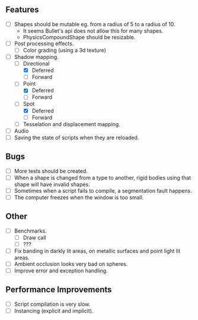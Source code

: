 ## Features
- [ ] Shapes should be mutable eg. from a radius of 5 to a radius of 10.
    * It seems Bullet's api does not allow this for many shapes.
    * PhysicsCompoundShape should be resizable.
- [ ] Post processing effects.
    - [ ] Color grading (using a 3d texture)
- [ ] Shadow mapping.
    - [ ] Directional
        - [x] Deferred
        - [ ] Forward
    - [ ] Point
        - [x] Deferred
        - [ ] Forward
    - [ ] Spot
        - [x] Deferred
        - [ ] Forward
    - [ ] Tesselation and displacement mapping.
- [ ] Audio
- [ ] Saving the state of scripts when they are reloaded.

## Bugs
- [ ] More tests should be created.
- [ ] When a shape is changed from a type to another, rigid bodies using that shape will have invalid shapes.
- [ ] Sometimes when a script fails to compile, a segmentation fault happens.
- [ ] The computer freezes when the window is too small.

## Other
- [ ] Benchmarks.
    - [ ] Draw call
    - [ ] ???
- [ ] Fix banding in darkly lit areas, on metallic surfaces and point light lit areas.
- [ ] Ambient occlusion looks very bad on spheres.
- [ ] Improve error and exception handling.

## Performance Improvements
- [ ] Script compilation is very slow.
- [ ] Instancing (explicit and implicit).
